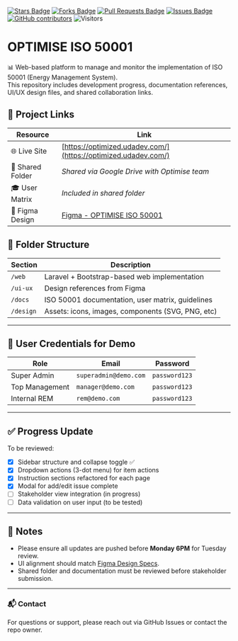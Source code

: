 <a href="https://github.com/drshahizan/short-course/stargazers"><img src="https://img.shields.io/github/stars/drshahizan/short-course" alt="Stars Badge"/></a>
<a href="https://github.com/drshahizan/short-course/network/members"><img src="https://img.shields.io/github/forks/drshahizan/short-course" alt="Forks Badge"/></a>
<a href="https://github.com/drshahizan/short-course/pulls"><img src="https://img.shields.io/github/issues-pr/drshahizan/short-course" alt="Pull Requests Badge"/></a>
<a href="https://github.com/drshahizan/short-course"><img src="https://img.shields.io/github/issues/drshahizan/short-course" alt="Issues Badge"/></a>
<a href="https://github.com/drshahizan/short-course/graphs/contributors"><img alt="GitHub contributors" src="https://img.shields.io/github/contributors/drshahizan/short-course?color=2b9348"></a>
![Visitors](https://api.visitorbadge.io/api/visitors?path=https%3A%2F%2Fgithub.com%2Fdrshahizan%2Fshort-course&labelColor=%23d9e3f0&countColor=%23697689&style=flat)


# OPTIMISE ISO 50001

📊 Web-based platform to manage and monitor the implementation of ISO 50001 (Energy Management System).  
This repository includes development progress, documentation references, UI/UX design files, and shared collaboration links.



## 🔗 Project Links

| Resource       | Link                                                                 |
|----------------|----------------------------------------------------------------------|
| 🌐 Live Site   | [https://optimized.udadev.com/](https://optimized.udadev.com/)      |
| 📁 Shared Folder | _Shared via Google Drive with Optimise team_                        |
| 🎓 User Matrix | _Included in shared folder_                                           |
| 🎨 Figma Design | [Figma - OPTIMISE ISO 50001](https://www.figma.com/design/APwwHlkPntSo4tMYO2dprU/OPTIMISE-ISO-50001?node-id=305-4714&t=WU3Qj3T31TBrwrcV-1) |

## 📁 Folder Structure

| Section      | Description                                      |
|--------------|--------------------------------------------------|
| `/web`       | Laravel + Bootstrap-based web implementation     |
| `/ui-ux`     | Design references from Figma                     |
| `/docs`      | ISO 50001 documentation, user matrix, guidelines |
| `/design`    | Assets: icons, images, components (SVG, PNG, etc)|

---

## 👥 User Credentials for Demo

| Role              | Email                    | Password       |
|-------------------|--------------------------|----------------|
| Super Admin       | `superadmin@demo.com`     | `password123`  |
| Top Management    | `manager@demo.com`        | `password123`  |
| Internal REM      | `rem@demo.com`            | `password123`  |

---

## ✅ Progress Update  
To be reviewed:

- [x] Sidebar structure and collapse toggle ✅ 
- [x] Dropdown actions (3-dot menu) for item actions  
- [x] Instruction sections refactored for each page  
- [x] Modal for add/edit issue complete  
- [ ] Stakeholder view integration (in progress)  
- [ ] Data validation on user input (to be tested)

---

## 📌 Notes

- Please ensure all updates are pushed before **Monday 6PM** for Tuesday review.
- UI alignment should match [Figma Design Specs](https://www.figma.com/design/APwwHlkPntSo4tMYO2dprU/OPTIMISE-ISO-50001).
- Shared folder and documentation must be reviewed before stakeholder submission.

---

### 📬 Contact

For questions or support, please reach out via GitHub Issues or contact the repo owner.
